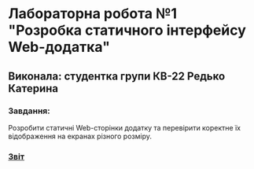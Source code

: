 # Лабораторна робота №1<br>"Розробка статичного інтерфейсу Web-додатка"

## Виконала: студентка групи КВ-22 Редько Катерина

### Завдання: 
Розробити статичні Web-сторінки додатку та перевірити коректне їх відображення на екранах різного розміру.

### [Звіт](https://docs.google.com/document/d/1O6BMvVEtSSTh3GwiItZY3l6AkWiA-MVBoIEN-1venFk/edit?usp=sharing)